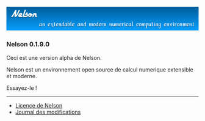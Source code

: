 ![banner](banner_homepage.png)

### Nelson 0.1.9.0

Ceci est une version alpha de Nelson. 

Nelson est un environnement open source de calcul numerique extensible et moderne.

Essayez-le !

</div>

* * *

*   [Licence de Nelson](licence.html)
*   [Journal des modifications](changelog.html)
